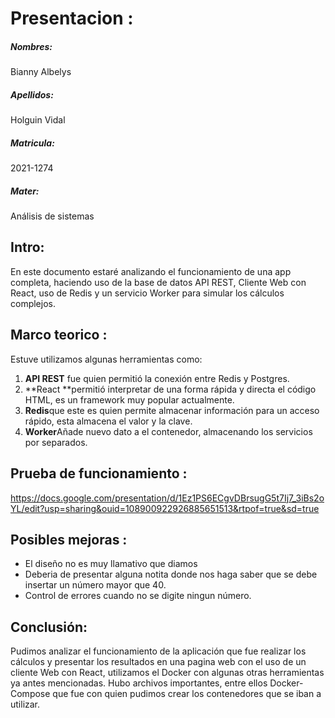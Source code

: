 # Presentacion :
##### Nombres: 
Bianny Albelys  
#####  Apellidos:
Holguin Vidal 
##### Matricula:
2021-1274
##### Mater:
Análisis de sistemas 

## Intro:
En este documento estaré analizando el funcionamiento de una app completa, haciendo uso de la base de datos API REST, Cliente Web con React, uso de Redis y un servicio Worker para simular los cálculos complejos. 

## Marco teorico :
Estuve utilizamos algunas herramientas como:
1. **API REST** fue quien permitió la conexión entre Redis y Postgres.
2. **React **permitió interpretar de una forma rápida y directa el código HTML, es un framework muy popular actualmente.
3. **Redis**que este es quien permite almacenar información para un acceso rápido, esta almacena el valor y la clave.
4. **Worker**Añade nuevo dato a el contenedor, almacenando los servicios por separados. 

## Prueba de funcionamiento :
https://docs.google.com/presentation/d/1Ez1PS6ECgvDBrsugG5t7Ij7_3iBs2oYL/edit?usp=sharing&ouid=108900922926885651513&rtpof=true&sd=true

## Posibles mejoras :
- El diseño no es muy llamativo que diamos
- Deberia de presentar alguna notita donde nos haga saber que se debe insertar un número mayor que 40.
- Control de errores cuando no se digite ningun número. 

## Conclusión:
Pudimos analizar el funcionamiento de la aplicación que fue realizar los cálculos y presentar los resultados en una pagina web con el uso de un cliente Web con React, utilizamos el Docker con algunas otras herramientas ya antes mencionadas. Hubo archivos importantes, entre ellos Docker-Compose que fue con quien pudimos crear los contenedores que se iban a utilizar. 
